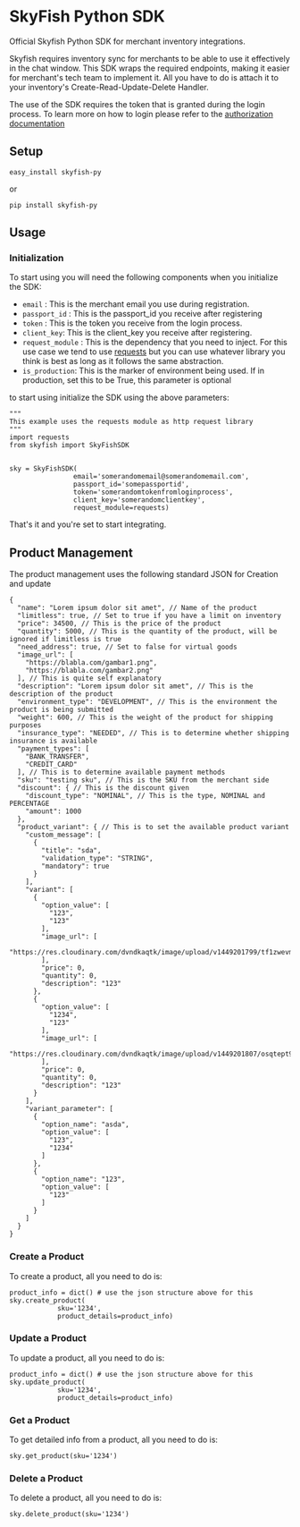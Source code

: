 # SkyFish Python SDK

Official Skyfish Python SDK for merchant inventory integrations.

Skyfish requires inventory sync for merchants to be able to use it effectively in the chat window. This SDK wraps the required endpoints, making it easier for merchant's tech team to implement it. All you have to do is attach it to your inventory's Create-Read-Update-Delete Handler.

The use of the SDK requires the token that is granted during the login process. To learn more on how to login please refer to the [authorization documentation](http://docs.skyfish.id/authorization/)

## Setup

``` easy_install skyfish-py ```

or

``` pip install skyfish-py ```

## Usage

### Initialization
To start using you will need the following components when you initialize the SDK:

* `email` : This is the merchant email you use during registration.
* `passport_id` : This is the passport_id you receive after registering
* `token` : This is the token you receive from the login process.
* `client_key`: This is the client_key you receive after registering.
* `request_module` : This is the dependency that you need to inject. For this use case we tend to use [requests](http://docs.python-requests.org/en/master/) but you can use whatever library you think is best as long as it follows the same abstraction.
* `is_production`: This is the marker of environment being used. If in production, set this to be True, this parameter is optional

to start using initialize the SDK using the above parameters:

```
"""
This example uses the requests module as http request library
"""
import requests
from skyfish import SkyFishSDK


sky = SkyFishSDK(
                email='somerandomemail@somerandomemail.com',
                passport_id='somepassportid',
                token='somerandomtokenfromloginprocess',
                client_key='somerandomclientkey',
                request_module=requests)
```

That's it and you're set to start integrating.

## Product Management

The product management uses the following standard JSON for Creation and update
```
{
  "name": "Lorem ipsum dolor sit amet", // Name of the product
  "limitless": true, // Set to true if you have a limit on inventory
  "price": 34500, // This is the price of the product
  "quantity": 5000, // This is the quantity of the product, will be ignored if limitless is true
  "need_address": true, // Set to false for virtual goods
  "image_url": [
    "https://blabla.com/gambar1.png",
    "https://blabla.com/gambar2.png"
  ], // This is quite self explanatory
  "description": "Lorem ipsum dolor sit amet", // This is the description of the product
  "environment_type": "DEVELOPMENT", // This is the environment the product is being submitted
  "weight": 600, // This is the weight of the product for shipping purposes
  "insurance_type": "NEEDED", // This is to determine whether shipping insurance is available
  "payment_types": [
    "BANK_TRANSFER",
    "CREDIT_CARD"
  ], // This is to determine available payment methods
  "sku": "testing sku", // This is the SKU from the merchant side
  "discount": { // This is the discount given
    "discount_type": "NOMINAL", // This is the type, NOMINAL and PERCENTAGE
    "amount": 1000
  },
  "product_variant": { // This is to set the available product variant
    "custom_message": [
      {
        "title": "sda",
        "validation_type": "STRING",
        "mandatory": true
      }
    ],
    "variant": [
      {
        "option_value": [
          "123",
          "123"
        ],
        "image_url": [
          "https://res.cloudinary.com/dvndkaqtk/image/upload/v1449201799/tf1zwevmcjwtjrrywoqa.png"
        ],
        "price": 0,
        "quantity": 0,
        "description": "123"
      },
      {
        "option_value": [
          "1234",
          "123"
        ],
        "image_url": [
          "https://res.cloudinary.com/dvndkaqtk/image/upload/v1449201807/osqtept9an4clrpnpcko.png"
        ],
        "price": 0,
        "quantity": 0,
        "description": "123"
      }
    ],
    "variant_parameter": [
      {
        "option_name": "asda",
        "option_value": [
          "123",
          "1234"
        ]
      },
      {
        "option_name": "123",
        "option_value": [
          "123"
        ]
      }
    ]
  }
}
```
### Create a Product

To create a product, all you need to do is:
```
product_info = dict() # use the json structure above for this
sky.create_product(
            sku='1234', 
            product_details=product_info)
```
### Update a Product

To update a product, all you need to do is:
```
product_info = dict() # use the json structure above for this
sky.update_product(
            sku='1234', 
            product_details=product_info)
```

### Get a Product

To get detailed info from a product, all you need to do is:
```
sky.get_product(sku='1234')
```
### Delete a Product

To delete a product, all you need to do is:
```
sky.delete_product(sku='1234')
```

